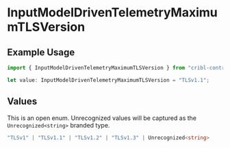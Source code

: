 # InputModelDrivenTelemetryMaximumTLSVersion

## Example Usage

```typescript
import { InputModelDrivenTelemetryMaximumTLSVersion } from "cribl-control-plane/models";

let value: InputModelDrivenTelemetryMaximumTLSVersion = "TLSv1.1";
```

## Values

This is an open enum. Unrecognized values will be captured as the `Unrecognized<string>` branded type.

```typescript
"TLSv1" | "TLSv1.1" | "TLSv1.2" | "TLSv1.3" | Unrecognized<string>
```